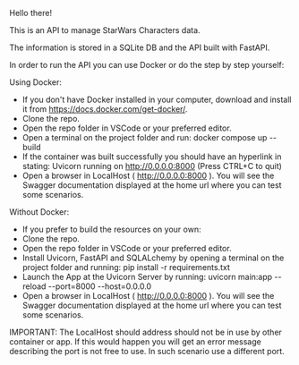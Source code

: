 Hello there! 

This is an API to manage StarWars Characters data. 

The information is stored in a SQLite DB and the API built with FastAPI.

In order to run the API you can use Docker or do the step by step yourself:

Using Docker:
- If you don't have Docker installed in your computer, download and install it from https://docs.docker.com/get-docker/.
- Clone the repo.
- Open the repo folder in VSCode or your preferred editor.
- Open a terminal on the project folder and run:  docker compose up --build
- If the container was built successfully you should have an hyperlink in stating:  Uvicorn running on http://0.0.0.0:8000 (Press CTRL+C to quit)
- Open a browser in LocalHost ( http://0.0.0.0:8000 ). You will see the Swagger documentation displayed at the home url where you can test some scenarios.


Without Docker:
- If you prefer to build the resources on your own:
- Clone the repo.
- Open the repo folder in VSCode or your preferred editor.
- Install Uvicorn, FastAPI and SQLALchemy by opening a terminal on the project folder and running: pip install -r requirements.txt
- Launch the App at the Uvicorn Server by running:   uvicorn main:app --reload  --port=8000 --host=0.0.0.0
- Open a browser in LocalHost ( http://0.0.0.0:8000 ). You will see the Swagger documentation displayed at the home url where you can test some scenarios.


IMPORTANT:   The LocalHost should address should not be in use by other container or app. If this would happen  you will get an error message describing the port is not free to use. In such scenario use a different port.

